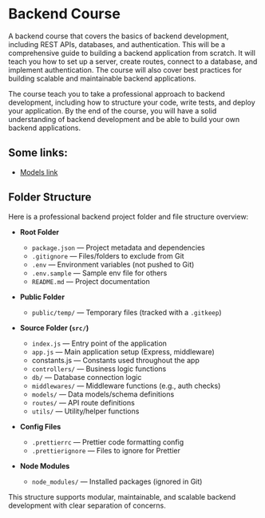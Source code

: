 # Backend Course
A backend course that covers the basics of backend development, including REST APIs, databases, and authentication. This will be a comprehensive guide to building a backend application from scratch. It will teach you how to set up a server, create routes, connect to a database, and implement authentication. The course will also cover best practices for building scalable and maintainable backend applications.

The course teach you to take a professional approach to backend development, including how to structure your code, write tests, and deploy your application. By the end of the course, you will have a solid understanding of backend development and be able to build your own backend applications.

## Some links:

- [Models link](https://app.eraser.io/workspace/YtPqZ1VogxGy1jzIDkzj)

## Folder Structure

Here is a professional backend project folder and file structure overview:

- **Root Folder**
  - `package.json` — Project metadata and dependencies
  - `.gitignore` — Files/folders to exclude from Git
  - `.env` — Environment variables (not pushed to Git)
  - `.env.sample` — Sample env file for others
  - `README.md` — Project documentation

- **Public Folder**
  - `public/temp/` — Temporary files (tracked with a `.gitkeep`)

- **Source Folder (`src/`)**
  - `index.js` — Entry point of the application
  - `app.js` — Main application setup (Express, middleware)
  - constants.js — Constants used throughout the app
  - `controllers/` — Business logic functions
  - `db/` — Database connection logic
  - `middlewares/` — Middleware functions (e.g., auth checks)
  - `models/` — Data models/schema definitions
  - `routes/` — API route definitions
  - `utils/` — Utility/helper functions

- **Config Files**
  - `.prettierrc` — Prettier code formatting config
  - `.prettierignore` — Files to ignore for Prettier

- **Node Modules**
  - `node_modules/` — Installed packages (ignored in Git)

This structure supports modular, maintainable, and scalable backend development with clear separation of concerns.